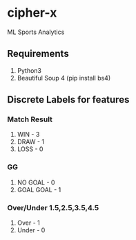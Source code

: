 # cipher-x
ML Sports Analytics

## Requirements
1) Python3    
2) Beautiful Soup 4 (pip install bs4)

## Discrete Labels for features
### Match Result
1) WIN - 3
2) DRAW - 1
3) LOSS - 0

### GG
1) NO GOAL - 0
2) GOAL GOAL - 1

### Over/Under 1.5,2.5,3.5,4.5
1) Over - 1
2) Under - 0
